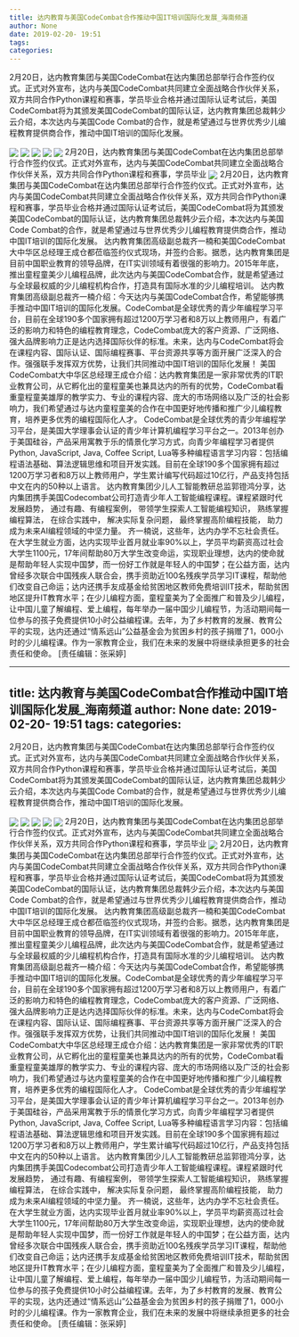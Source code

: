 ```yaml
---
title: 达内教育与美国CodeCombat合作推动中国IT培训国际化发展_海南频道
author: None
date: 2019-02-20- 19:51
tags: 
categories: 
---
```

2月20日，达内教育集团与美国CodeCombat在达内集团总部举行合作签约仪式。正式对外宣布，达内与美国CodeCombat共同建立全面战略合作伙伴关系，双方共同合作Python课程和赛事，学员毕业合格并通过国际认证考试后，美国CodeCombat将为其颁发美国CodeCombat的国际认证，达内教育集团总裁韩少云介绍，本次达内与美国Code Combat的合作，就是希望通过与世界优秀少儿编程教育提供商合作，推动中国IT培训的国际化发展。
<!-- more -->
                
<img align="center" border="0" src="http://p0.ifengimg.com/fck/2019_08/8ba77202ba47a58_w550_h367.png" />
                
<img align="center" border="0" src="http://p0.ifengimg.com/fck/2019_08/b1a5581334595ba_w550_h365.png" />
            
<img align="center" border="0" src="http://p0.ifengimg.com/fck/2019_08/5479defed725d35_w550_h367.png" />
<img align="center" border="0" src="http://p0.ifengimg.com/fck/2019_08/3d74cae8e86d17c_w550_h365.png" />
<img align="center" border="0" src="http://p0.ifengimg.com/fck/2019_08/478665da0b26a45_w550_h365.png" />
2月20日，达内教育集团与美国CodeCombat在达内集团总部举行合作签约仪式。正式对外宣布，达内与美国CodeCombat共同建立全面战略合作伙伴关系，双方共同合作Python课程和赛事，学员毕业
<img align="center" border="0" src="http://p2.ifengimg.com/a/2016/0810/204c433878d5cf9size1_w16_h16.png" />
2月20日，达内教育集团与美国CodeCombat在达内集团总部举行合作签约仪式。正式对外宣布，达内与美国CodeCombat共同建立全面战略合作伙伴关系，双方共同合作Python课程和赛事，学员毕业合格并通过国际认证考试后，美国CodeCombat将为其颁发美国CodeCombat的国际认证，达内教育集团总裁韩少云介绍，本次达内与美国Code Combat的合作，就是希望通过与世界优秀少儿编程教育提供商合作，推动中国IT培训的国际化发展。
达内教育集团高级副总裁齐一楠和美国CodeCombat大中华区总经理王成仓都莅临签约仪式现场，并签约合影。据悉，达内教育集团是目前中国职业教育的领导品牌，在IT实训领域有着很强的影响力。2015年年底，推出童程童美少儿编程品牌，此次达内与美国CodeCombat合作，就是希望通过与全球最权威的少儿编程机构合作，打造具有国际水准的少儿编程培训。
达内教育集团高级副总裁齐一楠介绍：今天达内与美国CodeCombat合作，希望能够携手推动中国IT培训的国际化发展。CodeCombat是全球优秀的青少年编程学习平台，目前在全球190多个国家拥有超过1200万学习者和8万以上教师用户，有着广泛的影响力和特色的编程教育理念，CodeCombat庞大的客户资源、广泛网络、强大品牌影响力正是达内选择国际伙伴的标准。未来，达内与CodeCombat将会在课程内容、国际认证、国际编程赛事、平台资源共享等方面开展广泛深入的合作。强强联手发挥双方优势，让我们共同推动中国IT培训的国际化发展！
美国CodeCombat大中华区总经理王成仓介绍：达内教育集团是一家非常优秀的IT职业教育公司，从它孵化出的童程童美也兼具达内的所有的优势，CodeCombat看重童程童美雄厚的教学实力、专业的课程内容、庞大的市场网络以及广泛的社会影响力，我们希望通过与达内童程童美的合作在中国更好地传播和推广少儿编程教育，培养更多优秀的编程国际化人才。
CodeCombat是全球优秀的青少年编程学习平台，是美国大学理事会认证的青少年计算机编程学习平台之一。2013年创办于美国硅谷，产品采用寓教于乐的情景化学习方式，向青少年编程学习者提供Python, JavaScript, Java, Coffee Script, Lua等多种编程语言学习内容：包括编程语法基础、算法逻辑思维和项目开发实践。目前在全球190多个国家拥有超过1200万学习者和8万以上教师用户，学生累计编写代码超过10亿行，产品支持包括中文在内的50种以上语言。
达内教育集团少儿人工智能教研总监郭镫鸿分享，达内集团携手美国Codecombat公司打造青少年人工智能编程课程。课程紧跟时代发展趋势， 通过有趣、有编程案例， 带领学生探索人工智能编程知识， 熟练掌握编程算法， 在综合实践中， 解决实际复杂问题， 最终掌握高阶编程技能， 助力成为未来AI编程领域的中坚力量。
齐一楠说，这些年，达内办学不忘社会责任。在大学生就业方面，达内实现毕业首月就业率90%以上，学员平均薪资高过社会大学生1100元，17年间帮助80万大学生改变命运，实现职业理想，达内的使命就是帮助年轻人实现中国梦，而一份好工作就是年轻人的中国梦；在公益方面，达内曾经多次联合中国残疾人联合会，携手资助近100名残疾学员学习IT课程，帮助他们改变自己命运；达内还携手友成基金给贫困地区教师免费培训IT技术，帮助贫困地区提升IT教育水平；在少儿编程方面，童程童美为了全面推广和普及少儿编程，让中国儿童了解编程、爱上编程，每年举办一届中国少儿编程节，为活动期间每一位参与的孩子免费提供10小时公益编程课。去年，为了乡村教育的发展、教育公平的实现，达内还通过“情系远山”公益基金会为贫困乡村的孩子捐赠了1，000小时的少儿编程课。作为一家教育企业，我们在未来的发展中将继续承担更多的社会责任和使命。
[责任编辑：张采婷]
            
---
title: 达内教育与美国CodeCombat合作推动中国IT培训国际化发展_海南频道
author: None
date: 2019-02-20- 19:51
tags: 
categories: 
---
2月20日，达内教育集团与美国CodeCombat在达内集团总部举行合作签约仪式。正式对外宣布，达内与美国CodeCombat共同建立全面战略合作伙伴关系，双方共同合作Python课程和赛事，学员毕业合格并通过国际认证考试后，美国CodeCombat将为其颁发美国CodeCombat的国际认证，达内教育集团总裁韩少云介绍，本次达内与美国Code Combat的合作，就是希望通过与世界优秀少儿编程教育提供商合作，推动中国IT培训的国际化发展。
<!-- more -->
                
<img align="center" border="0" src="http://p0.ifengimg.com/fck/2019_08/8ba77202ba47a58_w550_h367.png" />
                
<img align="center" border="0" src="http://p0.ifengimg.com/fck/2019_08/b1a5581334595ba_w550_h365.png" />
            
<img align="center" border="0" src="http://p0.ifengimg.com/fck/2019_08/5479defed725d35_w550_h367.png" />
<img align="center" border="0" src="http://p0.ifengimg.com/fck/2019_08/3d74cae8e86d17c_w550_h365.png" />
<img align="center" border="0" src="http://p0.ifengimg.com/fck/2019_08/478665da0b26a45_w550_h365.png" />
2月20日，达内教育集团与美国CodeCombat在达内集团总部举行合作签约仪式。正式对外宣布，达内与美国CodeCombat共同建立全面战略合作伙伴关系，双方共同合作Python课程和赛事，学员毕业
<img align="center" border="0" src="http://p2.ifengimg.com/a/2016/0810/204c433878d5cf9size1_w16_h16.png" />
2月20日，达内教育集团与美国CodeCombat在达内集团总部举行合作签约仪式。正式对外宣布，达内与美国CodeCombat共同建立全面战略合作伙伴关系，双方共同合作Python课程和赛事，学员毕业合格并通过国际认证考试后，美国CodeCombat将为其颁发美国CodeCombat的国际认证，达内教育集团总裁韩少云介绍，本次达内与美国Code Combat的合作，就是希望通过与世界优秀少儿编程教育提供商合作，推动中国IT培训的国际化发展。
达内教育集团高级副总裁齐一楠和美国CodeCombat大中华区总经理王成仓都莅临签约仪式现场，并签约合影。据悉，达内教育集团是目前中国职业教育的领导品牌，在IT实训领域有着很强的影响力。2015年年底，推出童程童美少儿编程品牌，此次达内与美国CodeCombat合作，就是希望通过与全球最权威的少儿编程机构合作，打造具有国际水准的少儿编程培训。
达内教育集团高级副总裁齐一楠介绍：今天达内与美国CodeCombat合作，希望能够携手推动中国IT培训的国际化发展。CodeCombat是全球优秀的青少年编程学习平台，目前在全球190多个国家拥有超过1200万学习者和8万以上教师用户，有着广泛的影响力和特色的编程教育理念，CodeCombat庞大的客户资源、广泛网络、强大品牌影响力正是达内选择国际伙伴的标准。未来，达内与CodeCombat将会在课程内容、国际认证、国际编程赛事、平台资源共享等方面开展广泛深入的合作。强强联手发挥双方优势，让我们共同推动中国IT培训的国际化发展！
美国CodeCombat大中华区总经理王成仓介绍：达内教育集团是一家非常优秀的IT职业教育公司，从它孵化出的童程童美也兼具达内的所有的优势，CodeCombat看重童程童美雄厚的教学实力、专业的课程内容、庞大的市场网络以及广泛的社会影响力，我们希望通过与达内童程童美的合作在中国更好地传播和推广少儿编程教育，培养更多优秀的编程国际化人才。
CodeCombat是全球优秀的青少年编程学习平台，是美国大学理事会认证的青少年计算机编程学习平台之一。2013年创办于美国硅谷，产品采用寓教于乐的情景化学习方式，向青少年编程学习者提供Python, JavaScript, Java, Coffee Script, Lua等多种编程语言学习内容：包括编程语法基础、算法逻辑思维和项目开发实践。目前在全球190多个国家拥有超过1200万学习者和8万以上教师用户，学生累计编写代码超过10亿行，产品支持包括中文在内的50种以上语言。
达内教育集团少儿人工智能教研总监郭镫鸿分享，达内集团携手美国Codecombat公司打造青少年人工智能编程课程。课程紧跟时代发展趋势， 通过有趣、有编程案例， 带领学生探索人工智能编程知识， 熟练掌握编程算法， 在综合实践中， 解决实际复杂问题， 最终掌握高阶编程技能， 助力成为未来AI编程领域的中坚力量。
齐一楠说，这些年，达内办学不忘社会责任。在大学生就业方面，达内实现毕业首月就业率90%以上，学员平均薪资高过社会大学生1100元，17年间帮助80万大学生改变命运，实现职业理想，达内的使命就是帮助年轻人实现中国梦，而一份好工作就是年轻人的中国梦；在公益方面，达内曾经多次联合中国残疾人联合会，携手资助近100名残疾学员学习IT课程，帮助他们改变自己命运；达内还携手友成基金给贫困地区教师免费培训IT技术，帮助贫困地区提升IT教育水平；在少儿编程方面，童程童美为了全面推广和普及少儿编程，让中国儿童了解编程、爱上编程，每年举办一届中国少儿编程节，为活动期间每一位参与的孩子免费提供10小时公益编程课。去年，为了乡村教育的发展、教育公平的实现，达内还通过“情系远山”公益基金会为贫困乡村的孩子捐赠了1，000小时的少儿编程课。作为一家教育企业，我们在未来的发展中将继续承担更多的社会责任和使命。
[责任编辑：张采婷]
            
